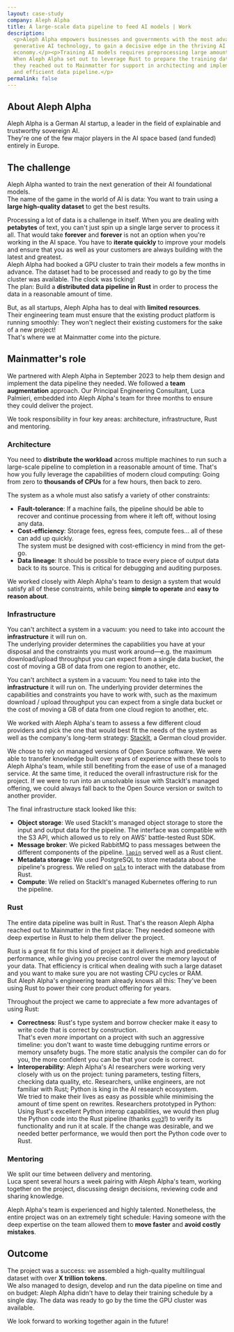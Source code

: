 ```yaml
---
layout: case-study
company: Aleph Alpha
title: A large-scale data pipeline to feed AI models | Work
description:
  <p>Aleph Alpha empowers businesses and governments with the most advanced
  generative AI technology, to gain a decisive edge in the thriving AI
  economy.</p><p>Training AI models requires preprocessing large amounts of data.
  When Aleph Alpha set out to leverage Rust to prepare the training dataset for their new model, 
  they reached out to Mainmatter for support in architecting and implementing a scalable 
  and efficient data pipeline.</p>
permalink: false
---
```


## About Aleph Alpha

Aleph Alpha is a German AI startup, a leader in the field of explainable and trustworthy sovereign AI.  
They're one of the few major players in the AI space based (and funded) entirely in Europe.

## The challenge

Aleph Alpha wanted to train the next generation of their AI foundational models.  
The name of the game in the world of AI is data: You want to train using a **large high-quality dataset** to 
get the best results.

Processing a lot of data is a challenge in itself. When you are dealing with **petabytes** of text, 
you can't just spin up a single large server to process it all. That would take **forever** and **forever** 
is not an option when you're working in the AI space. You have to **iterate quickly** to improve your models 
and ensure that you as well as your customers are always building with the latest and greatest.   
Aleph Alpha had booked a GPU cluster to train their models a few months in advance. The 
dataset had to be processed and ready to go by the time cluster was available. The clock was ticking!  
The plan: Build a **distributed data pipeline in Rust** in order to process the data in a reasonable amount of time.

But, as all startups, Aleph Alpha has to deal with **limited resources**.  
Their engineering team must ensure that the existing product platform is running smoothly: They won't neglect 
their existing customers for the sake of a new project!  
That's where we at Mainmatter come into the picture.

## Mainmatter's role

We partnered with Aleph Alpha in September 2023 to help them design and implement the data pipeline they needed. 
We followed a **team augmentation** approach. Our Principal Engineering Consultant, Luca Palmieri, embedded into 
Aleph Alpha's team for three months to ensure they could deliver the project.  

We took responsibility in four key areas: architecture, infrastructure, Rust and mentoring.

### Architecture

You need to **distribute the workload** across multiple machines to run such a large-scale pipeline to completion in a 
reasonable amount of time. That's how you fully leverage the capabilities of modern 
cloud computing: Going from zero to **thousands of CPUs** for a few hours, then back to zero.  

The system as a whole must also satisfy a variety of other constraints:
- **Fault-tolerance**: If a machine fails, the pipeline should be able to recover and continue processing
  from where it left off, without losing any data.
- **Cost-efficiency**: Storage fees, egress fees, compute fees... all of these can add up quickly.  
  The system must be designed with cost-efficiency in mind from the get-go.
- **Data lineage**: It should be possible to trace every piece of output data back to its source. This is
  critical for debugging and auditing purposes.

We worked closely with Aleph Alpha's team to design a system that would satisfy all of these constraints, while 
being **simple to operate** and **easy to reason about**.  

### Infrastructure

You can't architect a system in a vacuum: you need to take into account the **infrastructure** it will run on.  
The underlying provider determines the capabilities you have at your disposal and the constraints you must work around—e.g.
the maximum download/upload throughput you can expect from a single data bucket, the cost of moving a GB of data
from one region to another, etc.

You can't architect a system in a vacuum: You need to take into the **infrastructure** it will run on. 
The underlying provider determines the capabilities and constraints you have to work with, such as the maximum 
download / upload throughput you can expect from a single data bucket or the cost of moving a GB of data 
from one cloud region to another, etc.

We worked with Aleph Alpha's team to assess a few different cloud providers and pick the one that would best fit the
needs of the system as well as the company's long-term strategy: [StackIt](https://stackit.de/), a German cloud provider.

We chose to rely on managed versions of Open Source software. We were able to transfer knowledge built over years 
of experience with these tools to Aleph Alpha's team, while still benefiting from the ease of use of a managed service. 
At the same time, it reduced the overall infrastructure risk for the project. If we were to run into an unsolvable 
issue with StackIt's managed offering, we could always fall back to the Open Source version or switch to another 
provider.

The final infrastructure stack looked like this:
- **Object storage**: We used StackIt's managed object storage to store the input and output data for the pipeline.
  The interface was compatible with the S3 API, which allowed us to rely on AWS' battle-tested Rust SDK.
- **Message broker**: We picked RabbitMQ to pass messages between the different components
  of the pipeline. [`lapin`](https://crates.io/crates/lapin) served well as a Rust client.
- **Metadata storage**: We used PostgreSQL to store metadata about the pipeline's progress. We relied on
  [`sqlx`](https://crates.io/crates/sqlx) to interact with the database from Rust.
- **Compute**: We relied on StackIt's managed Kubernetes offering to run the pipeline.

### Rust

The entire data pipeline was built in Rust. That's the reason Aleph Alpha reached out to Mainmatter in the first place:
They needed someone with deep expertise in Rust to help them deliver the project.  

Rust is a great fit for this kind of project as it delivers high and predictable performance, while giving you
precise control over the memory layout of your data. That efficiency is critical when dealing with
such a large dataset and you want to make sure you are not wasting CPU cycles or RAM.  
But Aleph Alpha's engineering team already knows all this: They've been using Rust to power their core product 
offering for years.

Throughout the project we came to appreciate a few more advantages of using Rust:

- **Correctness**: Rust's type system and borrow checker make it easy to write code that is correct by construction.  
  That's even _more_ important on a project with such an aggressive timeline: you don't want to waste time debugging
  runtime errors or memory unsafety bugs. The more static analysis the compiler can do for you, the more confident
  you can be that your code is correct.
- **Interoperability**: Aleph Alpha's AI researchers were working very closely with us on the project: tuning parameters, 
  testing filters, checking data quality, etc. Researchers, unlike engineers, are not familiar with Rust;
  Python is king in the AI research ecosystem.  
  We tried to make their lives as easy as possible while minimising the amount of time spent on rewrites.
  Researchers prototyped in Python: Using Rust's excellent Python interop capabilities, we would then 
  plug the Python code into the Rust pipeline (thanks [`pyo3`](https://crates.io/crates/pyo3)!) 
  to verify its functionality and run it at scale. If the change was desirable, and we needed better performance, 
  we would then port the Python code over to Rust. 

### Mentoring

We split our time between delivery and mentoring.  
Luca spent several hours a week pairing with Aleph Alpha's team, working together on the project, discussing 
design decisions, reviewing code and sharing knowledge.

Aleph Alpha's team is experienced and highly talented. Nonetheless, the entire project was on an extremely
tight schedule: Having someone with the deep expertise on the team allowed them to **move faster** and **avoid costly
mistakes**.

## Outcome

The project was a success: we assembled a high-quality multilingual dataset with over **X trillion tokens**.  
We also managed to design, develop and run the data pipeline on time and on budget: Aleph Alpha didn't have to delay 
their training schedule by a single day. The data was ready to go by the time the GPU cluster was available.  

We look forward to working together again in the future!